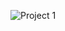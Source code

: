 ![Project 1](https://user-images.githubusercontent.com/69691286/172819441-4aad2fdf-9295-42bc-8cd0-4df95a8026c2.jpg)
